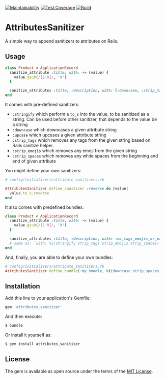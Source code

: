[![Maintainability](https://api.codeclimate.com/v1/badges/29a55c3bd2dd9e5ed117/maintainability)](https://codeclimate.com/github/andersondias/attributes_sanitizer/maintainability) [![Test Coverage](https://api.codeclimate.com/v1/badges/29a55c3bd2dd9e5ed117/test_coverage)](https://codeclimate.com/github/andersondias/attributes_sanitizer/test_coverage) [![Build](https://travis-ci.org/andersondias/attributes_sanitizer.svg?branch=master)](https://travis-ci.org/andersondias/attributes_sanitizer.svg?branch=master)

# AttributesSanitizer

A simple way to append sanitizers to attributes on Rails.


## Usage

```ruby
class Product < ApplicationRecord
  sanitize_attribute :title, with: -> (value) {
    value.gsub(/[1-9]/, 'X')
  }

  sanitize_attributes :title, :description, with: [:downcase, :strip_tags]
end
```

It comes with pre-defined sanitizers:
- `:stringify` which perform a `to_s` into the value, to be sanitized as a string. Can be used before other sanitizer, that depends to the value be a string
- `:downcase` which downcases a given attribute string
- `:upcase` which upcases a given attribute string
- `:strip_tags` which removes any tags from the given string based on Rails sanitize helper.
- `:strip_emojis` which removes any emoji from the given string
- `:strip_spaces` which removes any white spaces from the beginning and end of given attribute

You might define your own sanitizers:

```ruby
# config/initializers/attribute_sanitizers.rb

AttributesSanitizer.define_sanitizer :reverse do |value|
  value.to_s.reverse
end
```

It also comes with predefined bundles:
```ruby
class Product < ApplicationRecord
  sanitize_attribute :title, with: -> (value) {
    value.gsub(/[1-9]/, 'X')
  }

  sanitize_attributes :title, :description, with: :no_tags_emojis_or_extra_spaces
  # same as: `with: %i(stringify strip_tags strip_emojis strip_spaces)
end
```

And, finally, you are able to define your own bundles:
```ruby
# config/initializers/attribute_sanitizers.rb
AttributesSanitizer.define_bundle(:my_bundle, %i(downcase strip_spaces))
```

## Installation
Add this line to your application's Gemfile:

```ruby
gem 'attributes_sanitizer'
```

And then execute:
```bash
$ bundle
```

Or install it yourself as:
```bash
$ gem install attributes_sanitizer
```

## License
The gem is available as open source under the terms of the [MIT License](https://opensource.org/licenses/MIT).
